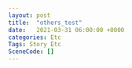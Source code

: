```yaml
---
layout: post
title:  "others_test"
date:   2021-03-31 06:00:00 +0000
categories: Etc
Tags: Story Etc
SceneCode: []
---
```

